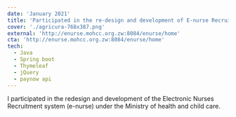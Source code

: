 ```yaml
---
date: 'January 2021'
title: 'Participated in the re-design and development of E-nurse Recruitment system '
cover: './agricura-768x387.png'
external: 'http://enurse.mohcc.org.zw:8084/enurse/home'
cta: 'http://enurse.mohcc.org.zw:8084/enurse/home'
tech:
  - Java
  - Spring boot
  - Thymeleaf
  - jQuery
  - paynow api
---
```


I participated in the redesign and development of the Electronic Nurses Recruitment system (e-nurse) under the Ministry of health and child care.
